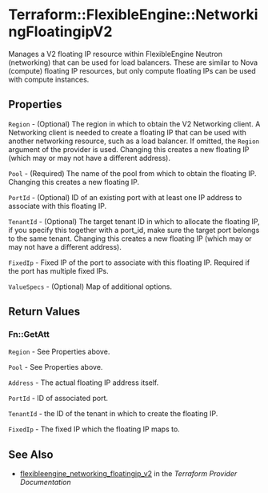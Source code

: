 # Terraform::FlexibleEngine::NetworkingFloatingipV2

Manages a V2 floating IP resource within FlexibleEngine Neutron (networking)
that can be used for load balancers.
These are similar to Nova (compute) floating IP resources,
but only compute floating IPs can be used with compute instances.

## Properties

`Region` - (Optional) The region in which to obtain the V2 Networking client. A Networking client is needed to create a floating IP that can be used with another networking resource, such as a load balancer. If omitted, the `Region` argument of the provider is used. Changing this creates a new floating IP (which may or may not have a different address).

`Pool` - (Required) The name of the pool from which to obtain the floating IP. Changing this creates a new floating IP.

`PortId` - (Optional) ID of an existing port with at least one IP address to associate with this floating IP.

`TenantId` - (Optional) The target tenant ID in which to allocate the floating IP, if you specify this together with a port_id, make sure the target port belongs to the same tenant. Changing this creates a new floating IP (which may or may not have a different address).

`FixedIp` - Fixed IP of the port to associate with this floating IP. Required if the port has multiple fixed IPs.

`ValueSpecs` - (Optional) Map of additional options.


## Return Values

### Fn::GetAtt

`Region` - See Properties above.

`Pool` - See Properties above.

`Address` - The actual floating IP address itself.

`PortId` - ID of associated port.

`TenantId` - the ID of the tenant in which to create the floating IP.

`FixedIp` - The fixed IP which the floating IP maps to.

## See Also

* [flexibleengine_networking_floatingip_v2](https://www.terraform.io/docs/providers/flexibleengine/r/networking_floatingip_v2.html) in the _Terraform Provider Documentation_